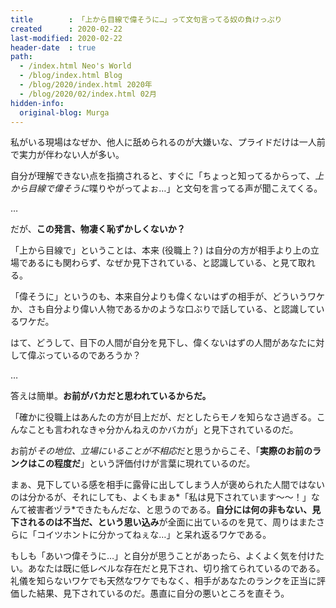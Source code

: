 ```yaml
---
title        : 「上から目線で偉そうに…」って文句言ってる奴の負けっぷり
created      : 2020-02-22
last-modified: 2020-02-22
header-date  : true
path:
  - /index.html Neo's World
  - /blog/index.html Blog
  - /blog/2020/index.html 2020年
  - /blog/2020/02/index.html 02月
hidden-info:
  original-blog: Murga
---
```


私がいる現場はなぜか、他人に舐められるのが大嫌いな、プライドだけは一人前で実力が伴わない人が多い。

自分が理解できない点を指摘されると、すぐに「ちょっと知ってるからって、*上から目線で偉そうに*喋りやがってよぉ…」と文句を言ってる声が聞こえてくる。

…

だが、**この発言、物凄く恥ずかしくないか？**

「上から目線で」ということは、本来 (役職上？) は自分の方が相手より上の立場であるにも関わらず、なぜか見下されている、と認識している、と見て取れる。

「偉そうに」というのも、本来自分よりも偉くないはずの相手が、どういうワケか、さも自分より偉い人物であるかのような口ぶりで話している、と認識しているワケだ。

はて、どうして、目下の人間が自分を見下し、偉くないはずの人間があなたに対して偉ぶっているのであろうか？

…

答えは簡単。**お前がバカだと思われているからだ。**

「確かに役職上はあんたの方が目上だが、だとしたらモノを知らなさ過ぎる。こんなことも言われなきゃ分かんねえのかバカが」と見下されているのだ。

お前が*その地位、立場にいることが不相応*だと思うからこそ、「**実際のお前のランクはこの程度だ**」という評価付けが言葉に現れているのだ。

まぁ、見下している感を相手に露骨に出してしまう人が褒められた人間ではないのは分かるが、それにしても、よくもまぁ*「私は見下されています〜〜！」なんて被害者ヅラ*できたもんだな、と思うのである。**自分には何の非もない、見下されるのは不当だ、という思い込み**が全面に出ているのを見て、周りはまたさらに「コイツホントに分かってねぇな…」と呆れ返るワケである。

もしも「あいつ偉そうに…」と自分が思うことがあったら、よくよく気を付けたい。あなたは既に低レベルな存在だと見下され、切り捨てられているのである。礼儀を知らないワケでも天然なワケでもなく、相手があなたのランクを正当に評価した結果、見下されているのだ。愚直に自分の悪いところを直そう。
